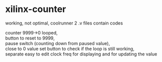 # xilinx-counter
working, not optimal, coolrunner 2 
.v files contain codes <br />

counter 9999->0 looped, <br />
button to reset to 9999,<br />
pause switch (counting down from paused value),<br />
close to 0 value set button to check if the loop is still working,<br />
separate easy to edit clock freq for displaying and for updating the value
